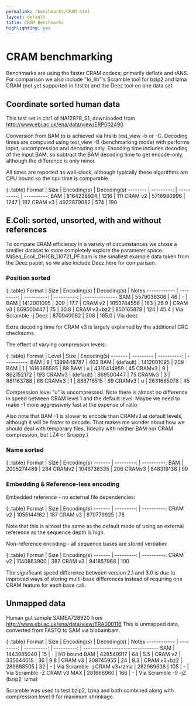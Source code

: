 ```yaml
---
permalink: /benchmarks/CRAM.html
layout: default
title: CRAM Benchmarks
highlighting: yes
---
```

CRAM benchmarking
=================

Benchmarks are using the faster CRAM codecs; primarily deflate and
rANS.  For comparison we also include "Io_lib"'s Scramble tool for
bzip2 and lzma CRAM (not yet supported in htslib) and the Deez tool on
one data set.

Coordinate sorted human data
----------------------------

This test set is chr1 of NA12878_S1, downloaded from
<http://www.ebi.ac.uk/ena/data/view/ERP002490>

Conversion from BAM to <format> is achieved via htslib test_view -b or
-C.  Decoding times are computed using test_view -B (benchmarking
mode) with performs input, uncompression and decoding only.  Encoding
time includes decoding of the input BAM, so subtract the BAM decoding
time to get encode-only, although the difference is only minor.

All times are reported as wall-clock, although typically these
algorithms are CPU bound so the cpu time is comparable.

{:.table}
Format   |       Size | Encoding(s) | Decoding(s)
-------- | ---------: | ----------: | ----------:
BAM      | 8164228924 |        1216 |         111
CRAM v2  | 5716980996 |        1247 |         182
CRAM v3  | 4922879082 |         574 |         190

E.Coli: sorted, unsorted, with and without references
-----------------------------------------------------

To compare CRAM efficiency in a variety of circumstances we chose a
smaller dataset to more completely explore the parameter space.
MiSeq_Ecoli_DH10B_110721_PF.bam is the smallest example data taken
from the Deez paper, so we also include Deez here for comparison.

### Position sorted

{:.table}
Format       |       Size | Encoding(s) | Decoding(s) | Notes
------------ | ---------: | ----------: | ----------: | :--------------
SAM          | 5579036306 |          46 |         -   |
BAM          | 1412001095 |         209 |       17.7  |
CRAM v2      | 1053744556 |         183 |       26.9  |
CRAM v3      |  869500447 |          75 |       30.8  |
CRAM v3+bz2  |  850165878 |         124 |       45.4  | Via Scramble -j
Deez         |  870040062 |         208 |      165.0  | Via deez

Extra decoding time for CRAM v3 is largely explained by the additional
CRC checksums.

The effect of varying compression levels:

{:.table}
Format  | Level     |        Size | Encoding(s)
------- | --------- | ----------: | ----------:
BAM     | 9         |  1399448787 |         403
BAM     | (default) |  1412001095 |         209
BAM     | 1         |  1616365585 |          88
BAM     | u         |  4310414959 |          45
CRAMv3  | 9         |   862152172 |         193
CRAMv3  | (default) |   869500447 |          75
CRAMv3  | 3         |   881163788 |          68
CRAMv3  | 1         |   886716515 |          69
CRAMv3  | u         |  2631665078 |          45

Compression level "u" is uncompressed.  Note there is almost no
difference in speed between CRAM level 1 and the default level.  Maybe
we need to make -1 more aggressively fast at the expense of ratio.

Also note that BAM -1 is slower to encode than CRAMv3 at default
levels, although it will be faster to decode.  That makes me wonder
about how we should deal with temporary files. (Ideally with neither
BAM nor CRAM compression, but LZ4 or Snappy.)

### Name sorted

{:.table}
Format  | Size       | Encoding(s)
------- | ---------: | ----------:
BAM     | 2005274489 | 284
CRAMv2  | 1046736335 | 206
CRAMv3  |  848319136 |  99


### Embedding & Reference-less encoding

Embedded reference - no external file dependencies:

{:.table}
Format  | Size       |  Encoding(s)
------- | ---------: | ----------:
CRAM v2 | 1055144162 | 187
CRAM v3 |  870779925 |  78

Note that this is almost the same as the default mode of using an
external reference as the sequence depth is high.


Non-reference encoding - all sequence bases are stored verbatim:

{:.table}
Format  | Size       | Encoding(s)
------- | ---------: | ----------:
CRAM v2 | 1140863900 | 387
CRAM v3 |  941857968 | 100

The significant speed difference between version 2.1 and 3.0 is due to
improved ways of storing multi-base differences instead of requiring
one CRAM feature for each base call.


Unmapped data
-------------

Human gut sample SAMEA728920 from http://www.ebi.ac.uk/ena/data/view/ERA000116
This is unmapped data, converted from FASTQ to SAM via biobambam.


{:.table}
Format       | Size        | Encoding(s)  | Decoding(s) | Notes
------------ | ---------:  | ----------:  | ----------: | --------------------------------
SAM          | 1443985040  |  15	  |     -       | I/O bound
BAM          |  428540917  |  64	  |     5.5     |
CRAM v2      |  335644015  |  36	  |     9.8     |
CRAM v3      |  308745955  |  24	  |     9.3     |
CRAM v3+bz2  |  289888505  |  32 	  |     -       | Via Scramble -j
CRAM v3+lzma |  282989638  | 105 	  |     -       | Via Scramble -Z
CRAM v3 MAX  |  281666960  | 166 	  |     -       | Via Scramble -9 -jZ (bzip2, lzma)

Scramble was used to test bzip2, lzma and both combined along with
compression level 9 for maximum shrinkage.

